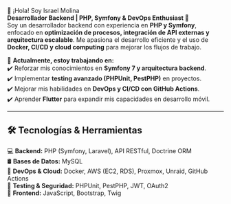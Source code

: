 
👋 ¡Hola! Soy Israel Molina<br>
**Desarrollador Backend | PHP, Symfony & DevOps Enthusiast 🚀**<br>
Soy un desarrollador backend con experiencia en **PHP y Symfony**, enfocado en **optimización de procesos, integración de API externas y arquitectura escalable**. Me apasiona el desarrollo eficiente y el uso de **Docker, CI/CD y cloud computing** para mejorar los flujos de trabajo.  

🎯 **Actualmente, estoy trabajando en:**<br>
✔️ Reforzar mis conocimientos en **Symfony 7 y arquitectura backend**.<br>
✔️ Implementar **testing avanzado (PHPUnit, PestPHP)** en proyectos.<br>
✔️ Mejorar mis habilidades en **DevOps y CI/CD con GitHub Actions**.<br>
✔️ Aprender **Flutter** para expandir mis capacidades en desarrollo móvil.<br>

---

## 🛠️ **Tecnologías & Herramientas**  
💻 **Backend:** PHP (Symfony, Laravel), API RESTful, Doctrine ORM<br>
🛢️ **Bases de Datos:** MySQL<br>
🚀 **DevOps & Cloud:** Docker, AWS (EC2, RDS), Proxmox, Unraid, GitHub Actions<br>
🧪 **Testing & Seguridad:** PHPUnit, PestPHP, JWT, OAuth2<br>
🎨 **Frontend:** JavaScript, Bootstrap, Twig<br>


